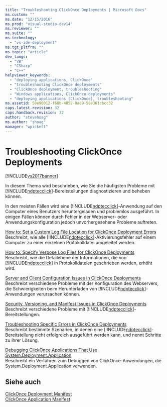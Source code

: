 ```yaml
---
title: "Troubleshooting ClickOnce Deployments | Microsoft Docs"
ms.custom: ""
ms.date: "12/15/2016"
ms.prod: "visual-studio-dev14"
ms.reviewer: ""
ms.suite: ""
ms.technology: 
  - "vs-ide-deployment"
ms.tgt_pltfrm: ""
ms.topic: "article"
dev_langs: 
  - "VB"
  - "CSharp"
  - "C++"
helpviewer_keywords: 
  - "deploying applications, ClickOnce"
  - "troubleshooting ClickOnce deployments"
  - "ClickOnce deployment, troubleshooting"
  - "Windows applications, ClickOnce deployments"
  - "deploying applications [ClickOnce], troubleshooting"
ms.assetid: 58e90012-f68b-4852-8ae9-58e361cbcc32
caps.latest.revision: 32
caps.handback.revision: 32
author: "stevehoag"
ms.author: "shoag"
manager: "wpickett"
---
```

# Troubleshooting ClickOnce Deployments
[!INCLUDE[vs2017banner](../code-quality/includes/vs2017banner.md)]

In diesem Thema wird beschrieben, wie Sie die häufigsten Probleme mit [!INCLUDE[ndptecclick](../deployment/includes/ndptecclick_md.md)]\-Bereitstellungen diagnostizieren und beheben können.  
  
 In den meisten Fällen wird eine [!INCLUDE[ndptecclick](../deployment/includes/ndptecclick_md.md)]\-Anwendung auf den Computer eines Benutzers heruntergeladen und problemlos ausgeführt.  In einigen Fällen können durch Fehler in der Webserver\- oder Anwendungskonfiguration jedoch unvorhergesehene Probleme auftreten.  
  
 [How to: Set a Custom Log File Location for ClickOnce Deployment Errors](../deployment/how-to-set-a-custom-log-file-location-for-clickonce-deployment-errors.md)  
 Beschreibt, wie alle [!INCLUDE[ndptecclick](../deployment/includes/ndptecclick_md.md)]\-Aktivierungsfehler auf einem Computer zu einer einzelnen Protokolldatei umgeleitet werden.  
  
 [How to: Specify Verbose Log Files for ClickOnce Deployments](../deployment/how-to-specify-verbose-log-files-for-clickonce-deployments.md)  
 Beschreibt, wie die Detailebene der Informationen, die von [!INCLUDE[ndptecclick](../deployment/includes/ndptecclick_md.md)] in Protokolldateien geschrieben werden, erhöht wird.  
  
 [Server and Client Configuration Issues in ClickOnce Deployments](../deployment/server-and-client-configuration-issues-in-clickonce-deployments.md)  
 Beschreibt verschiedene Probleme mit der Konfiguration des Webservers, die Schwierigkeiten beim Herunterladen von [!INCLUDE[ndptecclick](../deployment/includes/ndptecclick_md.md)]\-Anwendungen verursachen können.  
  
 [Security, Versioning, and Manifest Issues in ClickOnce Deployments](../deployment/security-versioning-and-manifest-issues-in-clickonce-deployments.md)  
 Beschreibt verschiedene Probleme mit [!INCLUDE[ndptecclick](../deployment/includes/ndptecclick_md.md)]\-Bereitstellungen.  
  
 [Troubleshooting Specific Errors in ClickOnce Deployments](../deployment/troubleshooting-specific-errors-in-clickonce-deployments.md)  
 Beschreibt bestimmte Szenarien, in denen eine [!INCLUDE[ndptecclick](../deployment/includes/ndptecclick_md.md)]\-Bereitstellung nicht erfolgreich ausgeführt werden kann, und nennt Schritte zu ihrer Lösung.  
  
 [Debugging ClickOnce Applications That Use System.Deployment.Application](../deployment/debugging-clickonce-applications-that-use-system-deployment-application.md)  
 Beschreibt ein Verfahren zum Debuggen von ClickOnce\-Anwendungen, die System.Deployment.Application verwenden.  
  
## Siehe auch  
 [ClickOnce Deployment Manifest](../deployment/clickonce-deployment-manifest.md)   
 [ClickOnce Application Manifest](../deployment/clickonce-application-manifest.md)